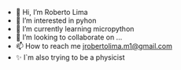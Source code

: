 - 👋 Hi, I’m  Roberto Lima
- 👀 I’m interested in pyhon 
- 🌱 I’m currently learning micropython 
- 💞️ I’m looking to collaborate on ...
- 📫 How to reach me jrobertolima.m1@gmail.com 
- ✨ I`m also trying to be a physicist 
<!---
kodeBMX/kodeBMX is a ✨ special ✨ repository because its `README.md` (this file) appears on your GitHub profile.
You can click the Preview link to take a look at your changes.
--->
